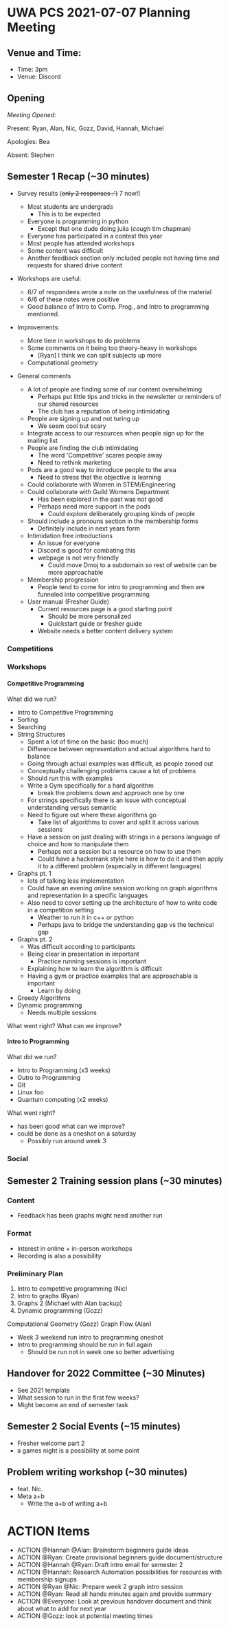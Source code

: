 # UWA PCS 2021-07-07 Planning Meeting

## Venue and Time:

- Time: 3pm
- Venue: Discord

## Opening
*Meeting Opened:*

Present: Ryan, Alan, Nic, Gozz, David, Hannah, Michael 

Apologies: Bea

Absent: Stephen

## Semester 1 Recap (~30 minutes)
* Survey results (~~only 2 responses :')~~ 7 now!)
    * Most students are undergrads
        * This is to be expected
    * Everyone is programming in python
        * Except that one dude doing julia (*cough* tim chapman)
    * Everyone has participated in a contest this year
    * Most people has attended workshops
    * Some content was difficult
    * Another feedback section only included people not having time and requests for shared drive content
* Workshops are useful:
  * 6/7 of respondees wrote a note on the usefulness of the material
  * 6/6 of these notes were positive
  * Good balance of Intro to Comp. Prog., and Intro to programming mentioned.
* Improvements:
  * More time in workshops to do problems
  * Some comments on it being too theory-heavy in workshops
    * [Ryan] I think we can split subjects up more
  * Computational geometry

* General comments
  * A lot of people are finding some of our content overwhelming 
      * Perhaps put little tips and tricks in the newsletter or reminders of our shared resources
      * The club has a reputation of being intimidating
  * People are signing up and not turing up
      * We seem cool but scary
  * Integrate access to our resources when people sign up for the mailing list
  * People are finding the club intimidating 
      * The word 'Competitive' scares people away 
      * Need to rethink marketing
  * Pods are a good way to introduce people to the area
      * Need to stress that the objective is learning
  * Could collaborate with Women in STEM/Engineering
  * Could collaborate with Guild Womens Department 
      * Has been explored in the past was not good
      * Perhaps need more support in the pods
          * Could explore deliberately grouping kinds of people
  * Should include a pronouns section in the membership forms
      * Definitely include in next years form
  * Intimidation free introductions
      * An issue for everyone
      * Discord is good for combating this
      * webpage is not very friendly
          * Could move Dmoj to a subdomain so rest of website can be more approachable 
  * Membership progression
      * People tend to come for intro to programming and then are funneled into competitive programming
  * User manual  (Fresher Guide)
      * Current resources page is a good starting point
          * Should be more personalized 
          * Quickstart guide or fresher guide 
      * Website needs a better content delivery system


### Competitions

### Workshops

#### Competitive Programming
What did we run?
  * Intro to Competitive Programming
  * Sorting
  * Searching
  * String Structures
      * Spent a lot of time on the basic (too much)
      * Difference between representation and actual algorithms hard to balance
      * Going through actual examples was difficult, as people zoned out 
      * Conceptually challenging problems cause a lot of problems
      * Should run this with examples 
      * Write a Gym specifically for a hard algorithm
          * break the problems down and approach one by one
      * For strings specifically there is an issue with conceptual understanding versus semantic 
      * Need to figure out where these algorithms go
          * Take list of algorithms to cover and split it across various sessions
      * Have a session on just dealing with strings in a persons language of choice and how to manipulate them
          * Perhaps not a session but a resource on how to use them
          * Could have a hackerrank style here is how to do it and then apply it to a different problem (especially in different languages)
  * Graphs pt. 1
      * lots of talking less implementation
      * Could have an evening online session working on graph algorithms and representation in a specific languages
      * Also need to cover setting up the architecture of how to write code in a competition setting
          * Weather to run it in c++ or python
          * Perhaps java to bridge the understanding gap vs the technical gap
  * Graphs pt. 2
      * Was difficult according to participants
      * Being clear in presentation in important
          * Practice running sessions is important
      * Explaining how to learn the algorithm is difficult
      * Having a gym or practice examples that are approachable is important
          * Learn by doing
  * Greedy Algorithms
  * Dynamic programming
      * Needs multiple sessions

What went right?
What can we improve?

#### Intro to Programming
What did we run?
  * Intro to Programming (x3 weeks)
  * Outro to Programming
  * Git
  * Linux foo
  * Quantum computing (x2 weeks)

What went right?
  * has been good
what can we improve?
  * could be done as a oneshot on a saturday 
      * Possibly run around week 3

### Social

## Semester 2 Training session plans (~30 minutes)
### Content
* Feedback has been graphs might need another run

### Format
* Interest in online + in-person workshops
* Recording is also a possibility

### Preliminary Plan

1. Intro to competitive programming (Nic)
2. Intro to graphs (Ryan)
3. Graphs 2 (Michael with Alan backup)
4. Dynamic programming (Gozz)

Computational Geometry (Gozz)
Graph Flow (Alan)

- Week 3 weekend run intro to programming oneshot
- Intro to programming should be run in full again 
    - Should be run not in week one so better advertising


## Handover for 2022 Committee (~30 Minutes)
* See 2021 template
* What session to run in the first few weeks?
* Might become an end of semester task

## Semester 2 Social Events (~15 minutes)

* Fresher welcome part 2
* a games night is a possibility at some point


## Problem writing workshop (~30 minutes)

* feat. Nic.
* Meta a+b 
    * Write the a+b of writing a+b

# ACTION Items

- ACTION @Hannah @Alan: Brainstorm beginners guide ideas
- ACTION @Ryan: Create provisional beginners guide document/structure 
- ACTION @Hannah @Ryan: Draft intro email for semester 2
- ACTION @Hannah: Research Automation possibilities for resources with membership signups 
- ACTION @Ryan @Nic: Prepare week 2 graph intro session
- ACTION @Ryan: Read all hands minutes again and provide summary 
- ACTION @Everyone: Look at previous handover document and think about what to add for next year
- ACTION @Gozz: look at potential meeting times






